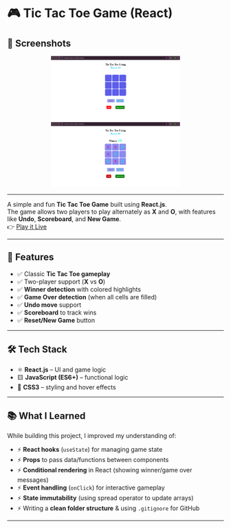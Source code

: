 # 🎮 Tic Tac Toe Game (React)

## 📸 Screenshots

<p align="center">
  <img src="./screenshot1.png" width="300" />
  <img src="./screenshot2.png" width="300" />
</p>

---

A simple and fun **Tic Tac Toe Game** built using **React.js**.  
The game allows two players to play alternately as **X** and **O**, with features like **Undo**, **Scoreboard**, and **New Game**.  
👉 [Play it Live](https://animated-capybara-ab9e03.netlify.app/)

---

## 🚀 Features
- ✅ Classic **Tic Tac Toe gameplay**
- ✅ Two-player support (**X** vs **O**)
- ✅ **Winner detection** with colored highlights
- ✅ **Game Over detection** (when all cells are filled)
- ✅ **Undo move** support
- ✅ **Scoreboard** to track wins
- ✅ **Reset/New Game** button

---

## 🛠️ Tech Stack
- ⚛️ **React.js** – UI and game logic  
- 🟨 **JavaScript (ES6+)** – functional logic  
- 🎨 **CSS3** – styling and hover effects  

---

## 📚 What I Learned
While building this project, I improved my understanding of:
- ⚡ **React hooks** (`useState`) for managing game state  
- ⚡ **Props** to pass data/functions between components  
- ⚡ **Conditional rendering** in React (showing winner/game over messages)  
- ⚡ **Event handling** (`onClick`) for interactive gameplay  
- ⚡ **State immutability** (using spread operator to update arrays)  
- ⚡ Writing a **clean folder structure** & using `.gitignore` for GitHub  

---
